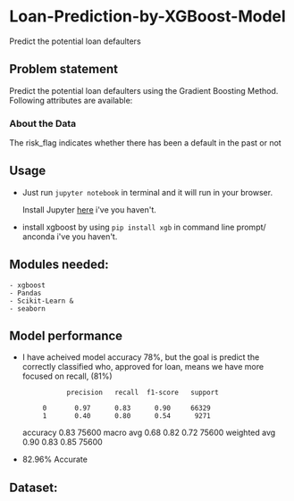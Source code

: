 # Loan-Prediction-by-XGBoost-Model
Predict the potential loan defaulters 

## Problem statement 
Predict the potential loan defaulters using the Gradient Boosting Method. Following attributes are available:

### About the Data
The risk_flag indicates whether there has been a default in the past or not

## Usage

- Just run `jupyter notebook` in terminal and it will run in your browser.

  Install Jupyter [here](http://jupyter.readthedocs.io/en/latest/install.html) i've you haven't.

- install xgboost by using `pip install xgb` in command line prompt/ anconda  i've you haven't.

## Modules needed:
```
- xgboost
- Pandas
- Scikit-Learn &
- seaborn
```

## Model performance
- I have acheived model accuracy 78%, but the goal is predict the correctly classified who, approved for loan, means we have more focused on recall, (81%)

                 precision   recall  f1-score   support

           0       0.97      0.83      0.90     66329
           1       0.40      0.80      0.54      9271

    accuracy                           0.83     75600
   macro avg       0.68      0.82      0.72     75600
weighted avg       0.90      0.83      0.85     75600

- 82.96% Accurate

## Dataset:



